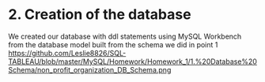 # 2. Creation of the database
We created our database with ddl statements using MySQL Workbench from the database model built from the schema we did in point 1 https://github.com/Leslie8826/SQL-TABLEAU/blob/master/MySQL/Homework/Homework_1/1.%20Database%20Schema/non_profit_organization_DB_Schema.png

